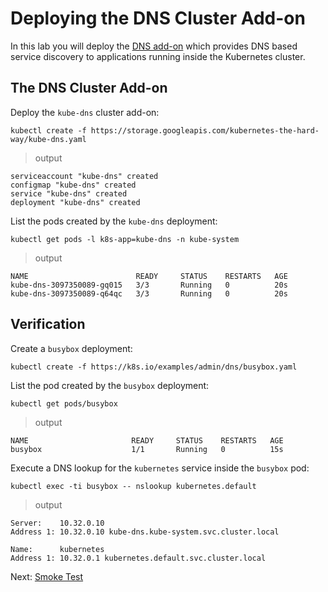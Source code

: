 # Deploying the DNS Cluster Add-on

In this lab you will deploy the [DNS add-on](https://kubernetes.io/docs/concepts/services-networking/dns-pod-service/) which provides DNS based service discovery to applications running inside the Kubernetes cluster.

## The DNS Cluster Add-on

Deploy the `kube-dns` cluster add-on:

```shell
kubectl create -f https://storage.googleapis.com/kubernetes-the-hard-way/kube-dns.yaml
```

> output

```shell
serviceaccount "kube-dns" created
configmap "kube-dns" created
service "kube-dns" created
deployment "kube-dns" created
```

List the pods created by the `kube-dns` deployment:

```shell
kubectl get pods -l k8s-app=kube-dns -n kube-system
```

> output

```shell
NAME                        READY     STATUS    RESTARTS   AGE
kube-dns-3097350089-gq015   3/3       Running   0          20s
kube-dns-3097350089-q64qc   3/3       Running   0          20s
```

## Verification

Create a `busybox` deployment:

```shell
kubectl create -f https://k8s.io/examples/admin/dns/busybox.yaml
```

List the pod created by the `busybox` deployment:

```shell
kubectl get pods/busybox
```

> output

```shell
NAME                       READY     STATUS    RESTARTS   AGE
busybox                    1/1       Running   0          15s
```

Execute a DNS lookup for the `kubernetes` service inside the `busybox` pod:

```shell
kubectl exec -ti busybox -- nslookup kubernetes.default
```

> output

```shell
Server:    10.32.0.10
Address 1: 10.32.0.10 kube-dns.kube-system.svc.cluster.local

Name:      kubernetes
Address 1: 10.32.0.1 kubernetes.default.svc.cluster.local
```

Next: [Smoke Test](13-smoke-test.md)
